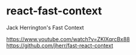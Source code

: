 # react-fast-context
Jack Herrington's Fast Context

https://www.youtube.com/watch?v=ZKlXqrcBx88
https://github.com/jherr/fast-react-context
